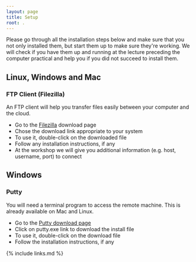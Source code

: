 ```yaml
---
layout: page
title: Setup
root: .
---
```


Please go through all the installation steps below and make sure that
you not only installed them, but start them up to make sure they're working.
We will check if you have them up and running at the lecture preceding the computer practical and help you if you did not succeed to install them.

## Linux, Windows and Mac 

### FTP Client (Filezilla)
An FTP client will help you transfer files easily between your computer and the cloud.

- Go to the [Filezilla](https://filezilla-project.org/download.php?show_all=1) download page
- Chose the download link appropriate to your system
- To use it, double-click on the downloaded file
- Follow any installation instructions, if any
- At the workshop we will give you additional information (e.g. host, username, port) to connect

## Windows
### Putty
You will need a terminal program to access the remote machine. This is already available on Mac and Linux.
- Go to the [Putty download page](http://www.chiark.greenend.org.uk/~sgtatham/putty/download.html)
- Click on putty.exe link to download the install file
- To use it, double-click on the download file
- Follow the installation instructions, if any 
 



{% include links.md %}
